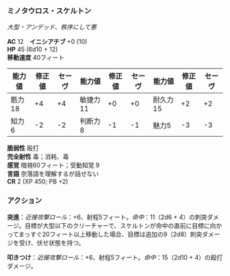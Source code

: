### ミノタウロス・スケルトン
*大型・アンデッド、秩序にして悪*

**AC** 12　**イニシアチブ** +0 (10)  
**HP** 45 (6d10 + 12)  
**移動速度** 40フィート

| 能力値 | 修正値 | セーヴ | 能力値 | 修正値 | セーヴ | 能力値 | 修正値 | セーヴ |
|--------|--------|--------|--------|--------|--------|--------|--------|--------|
| 筋力18 | +4 | +4 | 敏捷力11 | +0 | +0 | 耐久力15 | +2 | +2 |
| 知力6 | -2 | -2 | 判断力8 | -1 | -1 | 魅力5 | -3 | -3 |

**脆弱性** 殴打  
**完全耐性** 毒；消耗、毒  
**感覚** 暗視60フィート；受動知覚 9  
**言語** 奈落語を理解するが話せない  
**CR** 2 (XP 450; PB +2)

### アクション

**突進**：*近接攻撃ロール*：+6、射程5フィート。*命中*：11（2d6 + 4）の刺突ダメージ。目標が大型以下のクリーチャーで、スケルトンが命中の直前に目標に向かってまっすぐ20フィート以上移動した場合、目標は追加の9（2d8）刺突ダメージを受け、伏せ状態を持つ。

**叩きつけ**：*近接攻撃ロール*：+6、射程5フィート。*命中*：15（2d10 + 4）の殴打ダメージ。